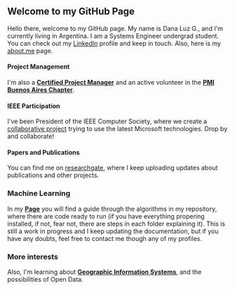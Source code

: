 ## Welcome to my GitHub Page

Hello there, welcome to my GitHub page. My name is Dana Luz G., and I'm currently living in Argentina. I am a Systems Engineer undergrad student. You can check out my [LinkedIn](https://www.linkedin.com/in/dana-luz-gonzalez) profile and keep in touch. Also, here is my [about.me](https://about.me/dana_gonzalez) page. 

#### Project Management

I'm also a [**Certified Project Manager**](http://ltgp.com.ar/certifications/Certificate_DanaLuz_PMI_CAM.pdf) and an active volunteer in the [**PMI Buenos Aires Chapter**](http://www.pmi.org.ar/noticiadetalle.php?id_noticia=916). 

#### IEEE Participation
I've been President of the IEEE Computer Society, where we create a [collaborative project](https://github.com/IEEESBUTNBA/IEEETalks) trying to use the latest Microsoft technologies. Drop by and collaborate!

#### Papers and Publications

You can find me on [researchgate](https://www.researchgate.net/profile/Dana_Gonzalez), where I keep uploading updates about publications and other projects.

### Machine Learning 

In my [**Page**](https://danaluz.github.io/AIAlgorithms/) you will find a guide through the algorithms in my repository, where there are code ready to run (if you have everything propering installed, if not, fear not, there are steps in each folder explaining it). This is still a work in progress and I keep updating the documentation, but if you have any doubts, feel free to contact me though any of my profiles. 

[comment]: <> (This is a comment, it will not be included)
<!---
```markdown
Syntax highlighted code block

# Header 1
## Header 2
### Header 3

- Bulleted
- List

1. Numbered
2. List

**Bold** and _Italic_ and `Code` text

[Link](url) and ![Image](src)
```

For more details see [GitHub Flavored Markdown](https://guides.github.com/features/mastering-markdown/).
--->

### More interests

Also, I'm learning about [**Geographic Information Systems**](https://en.wikipedia.org/wiki/Geographic_information_system), and the possibilities of Open Data. 


